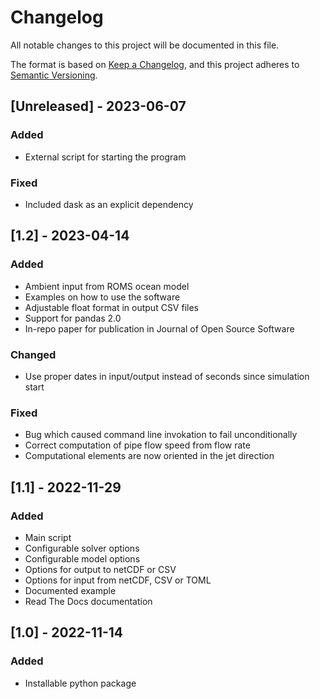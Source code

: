 # Changelog

All notable changes to this project will be documented in this file.

The format is based on [Keep a Changelog](https://keepachangelog.com/en/1.0.0/),
and this project adheres to [Semantic Versioning](https://semver.org/spec/v2.0.0.html).

## [Unreleased] - 2023-06-07

### Added
- External script for starting the program

### Fixed
- Included dask as an explicit dependency

## [1.2] - 2023-04-14
### Added
- Ambient input from ROMS ocean model
- Examples on how to use the software
- Adjustable float format in output CSV files
- Support for pandas 2.0
- In-repo paper for publication in Journal of Open Source Software

### Changed
- Use proper dates in input/output instead of seconds since simulation start

### Fixed
- Bug which caused command line invokation to fail unconditionally
- Correct computation of pipe flow speed from flow rate
- Computational elements are now oriented in the jet direction


## [1.1] - 2022-11-29
### Added
- Main script
- Configurable solver options
- Configurable model options
- Options for output to netCDF or CSV
- Options for input from netCDF, CSV or TOML
- Documented example
- Read The Docs documentation


## [1.0] - 2022-11-14

### Added

- Installable python package
